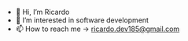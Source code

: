 - 👋 Hi, I’m Ricardo
- 👀 I’m interested in software development
- 📫 How to reach me -> ricardo.dev185@gmail.com
